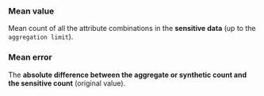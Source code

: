 ### Mean value

Mean count of all the attribute combinations in the **sensitive data** (up to the `aggregation limit`).


### Mean error

The **absolute difference between the aggregate or synthetic count and the sensitive count** (original value).